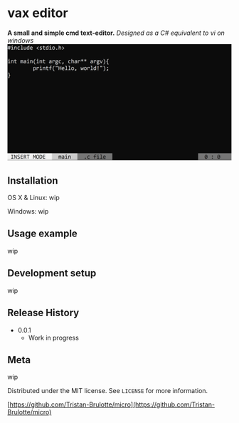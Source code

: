 # vax editor
**A small and simple cmd text-editor.**
*Designed as a C# equivalent to vi on windows*
![screenshot.png ](screenshot.png)

## Installation

OS X & Linux:
wip

Windows:
wip

## Usage example
wip

## Development setup
wip

## Release History

* 0.0.1
    * Work in progress

## Meta
wip

Distributed under the MIT license. See ``LICENSE`` for more information.

[https://github.com/Tristan-Brulotte/micro](https://github.com/Tristan-Brulotte/micro)
